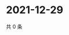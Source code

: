 # 2021-12-29

共 0 条

<!-- BEGIN WEIBO -->
<!-- 最后更新时间 Wed Dec 29 2021 07:14:34 GMT+0800 (China Standard Time) -->

<!-- END WEIBO -->

